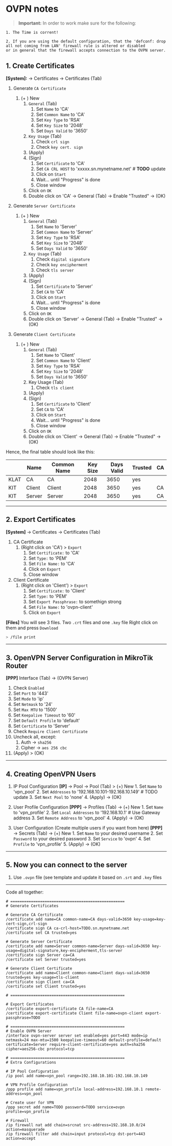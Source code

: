 # OVPN notes

> **Important:**
    In order to work make sure for the following:
    
    1. The Time is corrent!
    
    2. If you are using the default configuration, that the 'defconf: drop all not coming from LAN' firewall rule is altered or disabled
    or in general that the firewall accepts connection to the OVPN server.

## 1. Create Certificates
**[System]:** &#8594;  Certificates &#8594; Certificates (Tab) 
1. Generate `CA Certificate`
    1. (+ ) New 
        1. `General` (Tab)
            1. Set `Name` to 'CA'
            2. Set `Common Name` to 'CA'
            3. Set `Key Type` to 'RSA'
            4. Set `Key Size` to '2048'
            5. Set `Days Valid` to '3650'
        2. `Key Usage` (Tab) 
            1. Check `crl sign`
            2. Check `key cert. sign`
        3. (Apply)
        4. (Sign)
            1. Set `Certificate` to 'CA'
            2. Set `CA CRL HOST` to 'xxxxx.sn.mynetname.net' # **TODO** update
            3. Click on `Start` 
            4. Wait... until "Progress" is done
            5. Close window
        5. Click on `OK`
        6. Double click on 'CA' &#8594;  General (Tab) &#8594;  Enable "Trusted" &#8594;  (OK)

 2. Generate `Server Certificate`
    1. (+ ) New 
        1. `General` (Tab)
            1. Set `Name` to 'Server'
            2. Set `Common Name` to 'Server'
            3. Set `Key Type` to 'RSA'
            4. Set `Key Size` to '2048'
            5. Set `Days Valid` to '3650'
        2. `Key Usage` (Tab) 
            1. Check `digital signature`
            2. Check `key encipherment`
            3. Check `tls server`
        3. (Apply)
        4. (Sign)
            1. Set `Certificate` to 'Server'
            2. Set `CA` to 'CA'
            3. Click on `Start` 
            4. Wait... until "Progress" is done
            5. Close window
        5. Click on `OK`
        6. Double click on 'Server' &#8594;  General (Tab) &#8594;  Enable "Trusted" &#8594;  (OK)

2. Generate `Client Certificate`
    1. (+ ) New
       1. `General` (Tab)
            1.  Set `Name` to 'Client'
            2.  Set `Common Name` to 'Client'
            3.  Set `Key Type` to 'RSA'
            4.  Set `Key Size` to '2048'
            5.  Set `Days Valid` to '3650'
        2. Key Usage (Tab) 
            1. Check `tls client`
        3. (Apply)
        4. (Sign)
            1. Set `Certificate` to 'Client'
            2. Set `CA` to 'CA'
            3. Click on `Start`
            4. Wait... until "Progress" is done
            5. Close window
        5. Click on `OK`
        6. Double click on 'Client' &#8594;  General (Tab) &#8594;  Enable "Trusted" &#8594;  (OK)

Hence, the final table should look like this: 

|      |  Name  | Common Name | Key Size | Days Valid | Trusted | CA |
| ---- | ------ | ------      | ----     | ----       | ------- | -- |
| KLAT | CA     |   CA        | 2048     | 3650       | yes     |    |
| KIT  | Client | Client      | 2048     | 3650       | yes     | CA |
| KIT  | Server | Server      | 2048     | 3650       | yes     | CA |

---

## 2. Export Certificates
**[System]** &#8594;  Certificates &#8594; Certificates (Tab)
 1. CA Certificate
     1. (Right click on 'CA') > `Export` 
         1. Set `Certificate:` to 'CA'
         2. Set `Type:` to 'PEM'
         3. Set `File Name:` to 'CA'
         4. Click on `Export`
         5. Close window
 2. Client Certificate
     1. (Right click on 'Client') > `Export`
         1. Set `Certificate:` to 'Client'
         2. Set `Type:` to 'PEM'
         3. Set `Export Passphrase:` to somethign strong
         4. Set `File Name:` to 'ovpn-client'
         4. Click on `Export`

**[Files]**
You will see 3 files. Two `.crt` files and one `.key` file
Right click on them and press `Download`

```bash
> /file print
```

--- 

## 3. OpenVPN Server Configuration in MikroTik Router
**[PPP]**
Interface (Tab) &#8594;  (OVPN Server)

1. Check `Enabled`
2. Set `Port` to '443'
3. Set `Mode` to 'ip'
4. Set `Netmask` to '24'
5. Set `Max MTU` to '1500'
6. Set `Keepalive Timeout` to '60'
7. Set `Default Profile` to 'default'
8. Set `Certificate` to 'Server'
9. Check `Require Client Certificate`
10. Uncheck all, except:
    1.  Auth    -> `sha256`
    2.  Cipher -> `aes 256 cbc`
11. (Apply) > (OK)

---

## 4. Creating OpenVPN Users
1. IP Pool Configuration
    **[IP]** &#8594;  Pool &#8594;  Pool (Tab) > (+) New
        1. Set `Name` to 'vpn_pool'
        2. Set `Addresses` to '192.168.10.101-192.168.10.149' # TODO update
        3. Set `Next Pool` to 'none'
        4. (Apply) &#8594;  (OK)

2. User Profile Configuration
    **[PPP]** &#8594;  Profiles (Tab) &#8594;  (+) New
        1. Set `Name` to 'vpn_profile'
        2. Set `Local Addresses` to '192.168.10.1' # Use Gateway address
        3. Set `Remote Address` to 'vpn_pool'
        4. (Apply) &#8594;  (OK)

3. User Configuration (Create multiple users if you want from here)
    **[PPP]** &#8594; Secrets (Tab) &#8594;  (+) New
        1. Set `Name` to your desired username
        2. Set `Password` to your desired password
        3. Set `Service` to 'ovpn'
        4. Set `Profile` to 'vpn_profile'
        5. (Apply) &#8594; (OK)
---

## 5. Now you can connect to the server
1. Use `.ovpn` file (see template and update it based on `.srt` and `.key` files

---

Code all together:

```
# ==================================================
# Generate Certificates

# Generate CA Certificate
/certificate add name=CA common-name=CA days-valid=3650 key-usage=key-cert-sign,crl-sign 
/certificate sign CA ca-crl-host=TODO.sn.mynetname.net
/certificate set CA trusted=yes

# Generate Server Certificate
/certificate add name=Server common-name=Server days-valid=3650 key-usage=digital-signature,key-encipherment,tls-server
/certificate sign Server ca=CA
/certificate set Server trusted=yes

# Generate Client Certificate
/certificate add name=Client common-name=Client days-valid=3650 trusted=yes key-usage=tls-client 
/certificate sign Client ca=CA
/certificate set Client trusted=yes

# ==================================================

# Export Certificates 
/certificate export-certificate CA file-name=CA
/certificate export-certificate Client file-name=ovpn-client export-passphrase=TODO

# ==================================================
# Enable OVPN Server
/interface ovpn-server server set enabled=yes port=443 mode=ip netmask=24 max-mtu=1500 keepalive-timeout=60 default-profile=default certificate=Server require-client-certificate=yes auth=sha256 cipher=aes256-cbc protocol=tcp 

# ==================================================
# Extra Configurations

# IP Pool Configuration
/ip pool add name=vpn_pool range=192.168.10.101-192.168.10.149

# VPN Profile Configuration
/ppp profile add name=vpn_profile local-address=192.168.10.1 remote-address=vpn_pool

# Create user for VPN
/ppp secret add name=TODO password=TODO service=ovpn profile=vpn_profile

# Firewall
/ip firewall nat add chain=srcnat src-address=192.168.10.0/24 action=masquerade
/ip firewall filter add chain=input protocol=tcp dst-port=443 action=accept
```
